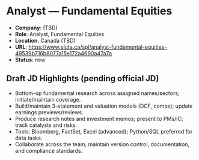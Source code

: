 # Analyst — Fundamental Equities

- **Company**: (TBD)
- **Role**: Analyst, Fundamental Equities
- **Location**: Canada (TBD)
- **URL**: https://www.eluta.ca/spl/analyst-fundamental-equities-49539b716b8077a15e172a4690a47a7a
- **Status**: new

## Draft JD Highlights (pending official JD)
- Bottom-up fundamental research across assigned names/sectors; initiate/maintain coverage.
- Build/maintain 3-statement and valuation models (DCF, comps); update earnings previews/reviews.
- Produce research notes and investment memos; present to PMs/IC; track catalysts and risks.
- Tools: Bloomberg, FactSet, Excel (advanced); Python/SQL preferred for data tasks.
- Collaborate across the team; maintain version control, documentation, and compliance standards.

